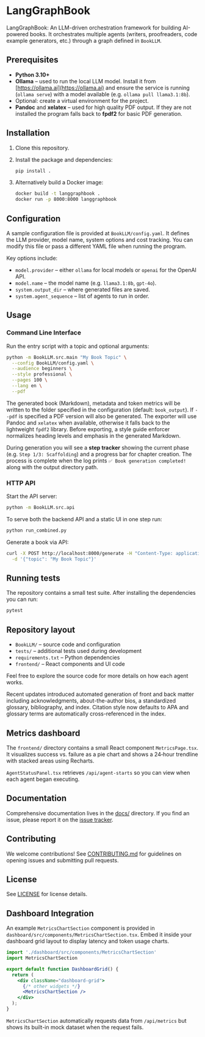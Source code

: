 # LangGraphBook

LangGraphBook: An LLM-driven orchestration framework for building AI-powered books.
It orchestrates multiple agents (writers, proofreaders, code example generators, etc.)
through a graph defined in `BookLLM`.

## Prerequisites

- **Python 3.10+**
- **Ollama** – used to run the local LLM model. Install it from [https://ollama.ai](https://ollama.ai)
  and ensure the service is running (`ollama serve`) with a model available (e.g. `ollama pull llama3.1:8b`).
- Optional: create a virtual environment for the project.
- **Pandoc** and **xelatex** – used for high quality PDF output. If they are not installed the program falls back to **fpdf2** for basic PDF generation.

## Installation

1. Clone this repository.
2. Install the package and dependencies:

   ```bash
   pip install .
   ```

3. Alternatively build a Docker image:

   ```bash
   docker build -t langgraphbook .
   docker run -p 8000:8000 langgraphbook
   ```

## Configuration

A sample configuration file is provided at `BookLLM/config.yaml`. It defines the
LLM provider, model name, system options and cost tracking. You can modify this
file or pass a different YAML file when running the program.

Key options include:

- `model.provider` – either `ollama` for local models or `openai` for the
  OpenAI API.
- `model.name` – the model name (e.g. `llama3.1:8b`, `gpt-4o`).
- `system.output_dir` – where generated files are saved.
- `system.agent_sequence` – list of agents to run in order.

## Usage

### Command Line Interface

Run the entry script with a topic and optional arguments:

```bash
python -m BookLLM.src.main "My Book Topic" \
  --config BookLLM/config.yaml \
  --audience beginners \
  --style professional \
  --pages 100 \
  --lang en \
  --pdf
```

The generated book (Markdown), metadata and token metrics will be written to the
folder specified in the configuration (default: `book_output`). If `--pdf` is
specified a PDF version will also be generated. The exporter will use Pandoc and
`xelatex` when available, otherwise it falls back to the lightweight `fpdf2`
library. Before exporting, a style guide enforcer normalizes heading levels and
emphasis in the generated Markdown.

During generation you will see a **step tracker** showing the current phase
(e.g. `Step 1/3: Scaffolding`) and a progress bar for chapter creation. The
process is complete when the log prints `✅ Book generation completed!` along
with the output directory path.

### HTTP API

Start the API server:

```bash
python -m BookLLM.src.api
```

To serve both the backend API and a static UI in one step run:

```bash
python run_combined.py
```

Generate a book via API:

```bash
curl -X POST http://localhost:8000/generate -H "Content-Type: application/json" \
  -d '{"topic": "My Book Topic"}'
```

## Running tests

The repository contains a small test suite. After installing the dependencies you
can run:

```bash
pytest
```

## Repository layout

- `BookLLM/` – source code and configuration
- `tests/` – additional tests used during development
- `requirements.txt` – Python dependencies
- `frontend/` – React components and UI code

Feel free to explore the source code for more details on how each agent works.

Recent updates introduced automated generation of front and back matter
including acknowledgments, about-the-author bios, a standardized glossary,
bibliography, and index. Citation style now defaults to APA and glossary terms
are automatically cross-referenced in the index.

## Metrics dashboard

The `frontend/` directory contains a small React component `MetricsPage.tsx`.
It visualizes success vs. failure as a pie chart and shows a 24‑hour trendline
with stacked areas using Recharts.

`AgentStatusPanel.tsx` retrieves `/api/agent-starts` so you can view when each
agent began executing.

## Documentation
Comprehensive documentation lives in the [docs/](docs/) directory. If you find an issue, please report it on the [issue tracker](https://github.com/yourorg/langgraphbook/issues).

## Contributing
We welcome contributions! See [CONTRIBUTING.md](CONTRIBUTING.md) for guidelines on opening issues and submitting pull requests.

## License
See [LICENSE](LICENSE) for license details.

## Dashboard Integration

An example `MetricsChartSection` component is provided in
`dashboard/src/components/MetricsChartSection.tsx`. Embed it inside your
dashboard grid layout to display latency and token usage charts.

```jsx
import './dashboard/src/components/MetricsChartSection'
import MetricsChartSection

export default function DashboardGrid() {
  return (
    <div className="dashboard-grid">
      {/* other widgets */}
      <MetricsChartSection />
    </div>
  );
}
```

`MetricsChartSection` automatically requests data from `/api/metrics` but shows
its built-in mock dataset when the request fails.

